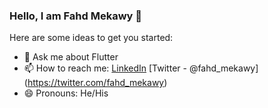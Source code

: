 ### Hello, I am Fahd Mekawy 👋

Here are some ideas to get you started:

<!-- - 🔭 I’m currently working on ... -->
- 💬 Ask me about Flutter 
- 📫 How to reach me: [LinkedIn](https://www.linkedin.com/in/fahdmekawy/) [Twitter - @fahd_mekawy] (https://twitter.com/fahd_mekawy)
- 😄 Pronouns: He/His
